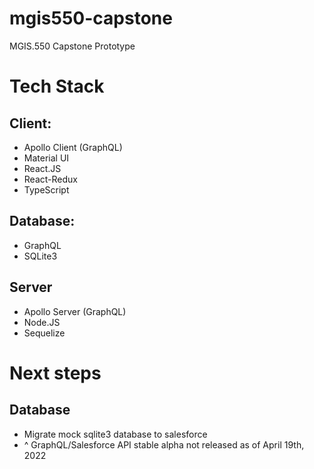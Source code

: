 # mgis550-capstone
MGIS.550 Capstone Prototype

# Tech Stack
## Client:
- Apollo Client (GraphQL)
- Material UI
- React.JS
- React-Redux
- TypeScript

## Database:
- GraphQL
- SQLite3

## Server
- Apollo Server (GraphQL)
- Node.JS
- Sequelize

# Next steps
## Database
- Migrate mock sqlite3 database to salesforce
- ^ GraphQL/Salesforce API stable alpha not released as of April 19th, 2022